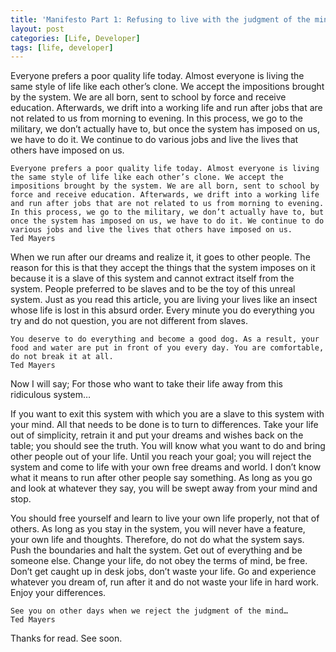 ```yaml
---
title: 'Manifesto Part 1: Refusing to live with the judgment of the mind.'
layout: post
categories: [Life, Developer]
tags: [life, developer]
---
```


Everyone prefers a poor quality life today. Almost everyone is living the same style of life like each other’s clone. We accept the impositions brought by the system. We are all born, sent to school by force and receive education. Afterwards, we drift into a working life and run after jobs that are not related to us from morning to evening. In this process, we go to the military, we don’t actually have to, but once the system has imposed on us, we have to do it. We continue to do various jobs and live the lives that others have imposed on us.

    Everyone prefers a poor quality life today. Almost everyone is living the same style of life like each other’s clone. We accept the impositions brought by the system. We are all born, sent to school by force and receive education. Afterwards, we drift into a working life and run after jobs that are not related to us from morning to evening. In this process, we go to the military, we don’t actually have to, but once the system has imposed on us, we have to do it. We continue to do various jobs and live the lives that others have imposed on us.
    Ted Mayers

When we run after our dreams and realize it, it goes to other people. The reason for this is that they accept the things that the system imposes on it because it is a slave of this system and cannot extract itself from the system. People preferred to be slaves and to be the toy of this unreal system. Just as you read this article, you are living your lives like an insect whose life is lost in this absurd order. Every minute you do everything you try and do not question, you are not different from slaves.

    You deserve to do everything and become a good dog. As a result, your food and water are put in front of you every day. You are comfortable, do not break it at all.
    Ted Mayers

Now I will say; For those who want to take their life away from this ridiculous system…

If you want to exit this system with which you are a slave to this system with your mind. All that needs to be done is to turn to differences. Take your life out of simplicity, retrain it and put your dreams and wishes back on the table; you should see the truth. You will know what you want to do and bring other people out of your life. Until you reach your goal; you will reject the system and come to life with your own free dreams and world. I don’t know what it means to run after other people say something. As long as you go and look at whatever they say, you will be swept away from your mind and stop.

You should free yourself and learn to live your own life properly, not that of others. As long as you stay in the system, you will never have a feature, your own life and thoughts. Therefore, do not do what the system says. Push the boundaries and halt the system. Get out of everything and be someone else. Change your life, do not obey the terms of mind, be free. Don’t get caught up in desk jobs, don’t waste your life. Go and experience whatever you dream of, run after it and do not waste your life in hard work. Enjoy your differences.

    See you on other days when we reject the judgment of the mind…
    Ted Mayers

Thanks for read. See soon.
